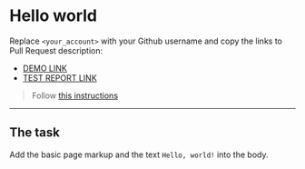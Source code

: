 # Hello world
Replace `<your_account>` with your Github username and copy the links to Pull Request description:
- [DEMO LINK](https://RomanYakm.github.io/layout_hello-world/)
- [TEST REPORT LINK](https://RomanYakm.github.io/layout_hello-world/report/html_report/)

> Follow [this instructions](https://mate-academy.github.io/layout_task-guideline/#how-to-solve-the-layout-tasks-on-github)
___

## The task
Add the basic page markup and the text `Hello, world!` into the body.
